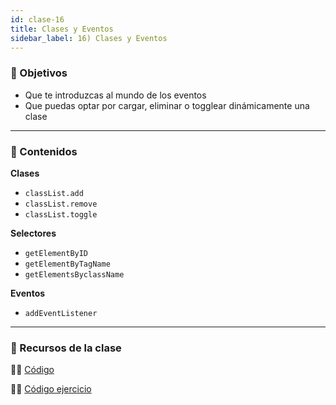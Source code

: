 ```yaml
---
id: clase-16
title: Clases y Eventos
sidebar_label: 16) Clases y Eventos
---
```


### 🏁 Objetivos

- Que te introduzcas al mundo de los eventos
- Que puedas optar por cargar, eliminar o togglear dinámicamente una clase 

---

### 📝 Contenidos

**Clases**
- `classList.add`
- `classList.remove`
- `classList.toggle`

**Selectores**
- `getElementByID`
- `getElementByTagName`
- `getElementsByclassName`

**Eventos**
- `addEventListener`

---

### 🚀 Recursos de la clase

👩‍💻 [Código](https://github.com/stephsalazar/ADA_3ra-intro-frontend/tree/main/clase15)

👩‍💻 [Código ejercicio](https://github.com/stephsalazar/ADA_3ra-intro-frontend/blob/main/clase15/eventos.js)
